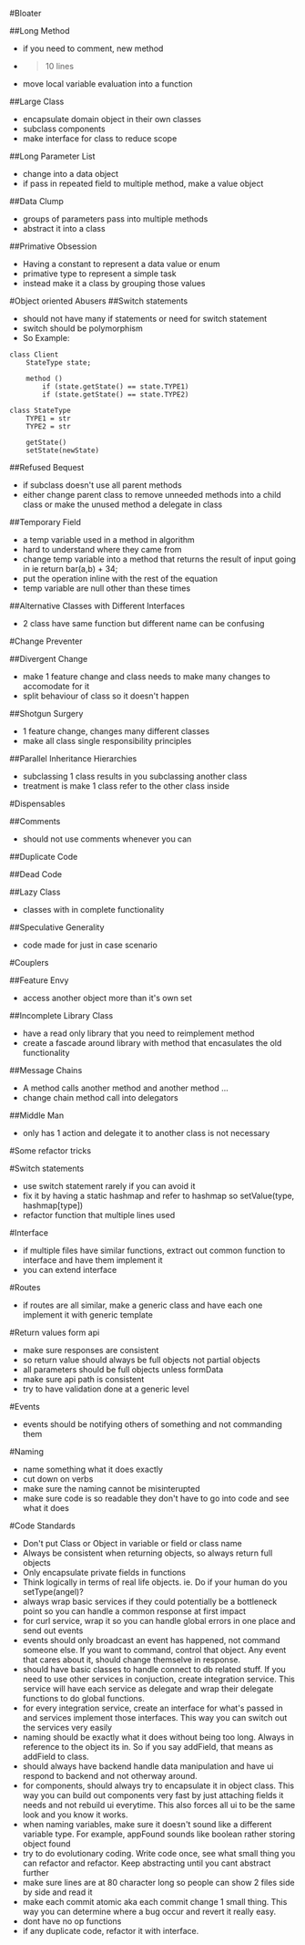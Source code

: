 #Bloater

##Long Method
- if you need to comment, new method
- > 10 lines
- move local variable evaluation into a function

##Large Class
- encapsulate domain object in their own classes
- subclass components
- make interface for class to reduce scope

##Long Parameter List
- change into a data object
- if pass in repeated field to multiple method, make a value object


##Data Clump
- groups of parameters pass into multiple methods
- abstract it into a class

##Primative Obsession
- Having a constant to represent a data value or enum
- primative type to represent a simple task
- instead make it a class by grouping those values


#Object oriented Abusers
##Switch statements
- should not have many if statements or need for switch statement
- switch should be polymorphism
- So Example:

```
class Client
	StateType state;

	method ()
		if (state.getState() == state.TYPE1)
		if (state.getState() == state.TYPE2)

class StateType
	TYPE1 = str
	TYPE2 = str

	getState()
	setState(newState)
```

##Refused Bequest
- if subclass doesn't use all parent methods
- either change parent class to remove unneeded methods into a child class or make the unused method a delegate in class

##Temporary Field
- a temp variable used in a method in algorithm
- hard to understand where they came from
- change temp variable into a method that returns the result of input going in ie return bar(a,b) + 34;
- put the operation inline with the rest of the equation
- temp variable are null other than these times

##Alternative Classes with Different Interfaces
- 2 class have same function but different name can be confusing

#Change Preventer

##Divergent Change
- make 1 feature change and class needs to make many changes to accomodate for it
- split behaviour of class so it doesn't happen

##Shotgun Surgery
- 1 feature change, changes many different classes
- make all class single responsibility principles

##Parallel Inheritance Hierarchies
- subclassing 1 class results in you subclassing another class
- treatment is make 1 class refer to the other class inside


#Dispensables

##Comments
- should not use comments whenever you can

##Duplicate Code

##Dead Code

##Lazy Class
- classes with in complete functionality

##Speculative Generality
- code made for just in case scenario

#Couplers

##Feature Envy
- access another object more than it's own set

##Incomplete Library Class
- have a read only library that you need to reimplement method
- create a fascade around library with method that encasulates the old functionality

##Message Chains
- A method calls another method and another method ...
- change chain method call into delegators

##Middle Man
- only has 1 action and delegate it to another class is not necessary

#Some refactor tricks

#Switch statements
- use switch statement rarely if you can avoid it
- fix it by having a static hashmap and refer to hashmap so setValue(type, hashmap[type])
- refactor function that multiple lines used

#Interface
- if multiple files have similar functions, extract out common function to interface and have them implement it
- you can extend interface

#Routes
- if routes are all similar, make a generic class and have each one implement it with generic template

#Return values form api
- make sure responses are consistent
- so return value should always be full objects not partial objects
- all parameters should be full objects unless formData
- make sure api path is consistent
- try to have validation done at a generic level

#Events
- events should be notifying others of something and not commanding them

#Naming
- name something what it does exactly
- cut down on verbs
- make sure the naming cannot be misinterupted
- make sure code is so readable they don't have to go into code and see what it does

#Code Standards
- Don't put Class or Object in variable or field or class name
- Always be consistent when returning objects, so always return full objects
- Only encapsulate private fields in functions
- Think logically in terms of real life objects. ie. Do if your human do you setType(angel)?
- always wrap basic services if they could potentially be a bottleneck point so you can handle a common response at first impact
- for curl service, wrap it so you can handle global errors in one place and send out events
- events should only broadcast an event has happened, not command someone else. If you want to command, control that object. Any event that cares about it, should change themselve in response.
- should have basic classes to handle connect to db related stuff. If you need to use other services in conjuction, create integration service. This service will have each service as delegate and wrap their delegate functions to do global functions.
- for every integration service, create an interface for what's passed in and services implement those interfaces. This way you can switch out the services very easily
- naming should be exactly what it does without being too long. Always in reference to the object its in. So if you say addField, that means as addField to class.
- should always have backend handle data manipulation and have ui respond to backend and not otherway around.
- for components, should always try to encapsulate it in object class. This way you can build out components very fast by just attaching fields it needs and not rebuild ui everytime. This also forces all ui to be the same look and you know it works.
- when naming variables, make sure it doesn't sound like a different variable type. For example, appFound sounds like boolean rather storing object found
- try to do evolutionary coding. Write code once, see what small thing you can refactor and refactor. Keep abstracting until you cant abstract further
- make sure lines are at 80 character long so people can show 2 files side by side and read it
- make each commit atomic aka each commit change 1 small thing. This way you can determine where a bug occur and revert it really easy.
- dont have no op functions
- if any duplicate code, refactor it with interface.
